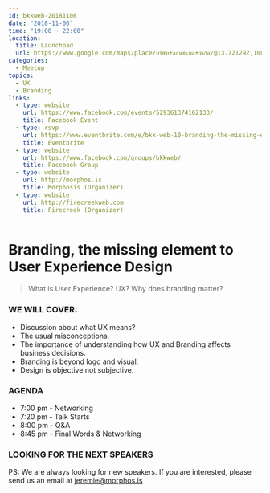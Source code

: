 ```yaml
---
id: bkkweb-20181106
date: "2018-11-06"
time: "19:00 ~ 22:00"
location:
  title: Launchpad
  url: https://www.google.com/maps/place/บริษัท+ลอนช์แพด+จำกัด/@13.721292,100.5220373,17z/data=!3m1!4b1!4m5!3m4!1s0x30e298cdd6e8270d:0x7e9aa39655924697!8m2!3d13.721292!4d100.524226
categories:
  - Meetup
topics:
  - UX
  - Branding
links:
  - type: website
    url: https://www.facebook.com/events/529361374162133/
    title: Facebook Event
  - type: rsvp
    url: https://www.eventbrite.com/e/bkk-web-10-branding-the-missing-element-to-user-experience-design-ux-design-tickets-49202572218
    title: Eventbrite
  - type: website
    url: https://www.facebook.com/groups/bkkweb/
    title: Facebook Group
  - type: website
    url: http://morphos.is 
    title: Morphosis (Organizer)
  - type: website
    url: http://firecreekweb.com
    title: Firecreek (Organizer)
---
```


# Branding, the missing element to User Experience Design

> What is User Experience? UX? Why does branding matter?

### WE WILL COVER:

- Discussion about what UX means?
- The usual misconceptions.
- The importance of understanding how UX and Branding affects business decisions.
- Branding is beyond logo and visual.
- Design is objective not subjective.


### AGENDA

- 7:00 pm - Networking 
- 7:20 pm - Talk Starts 
- 8:00 pm - Q&A
- 8:45 pm - Final Words & Networking

### LOOKING FOR THE NEXT SPEAKERS

PS: We are always looking for new speakers. 
If you are interested, please send us an email at jeremie@morphos.is
